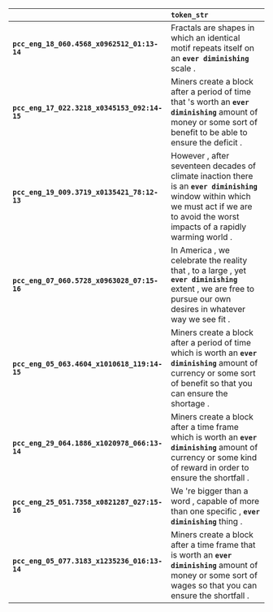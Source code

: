 |                                              | `token_str`                                                                                                                                                                                |
|:---------------------------------------------|:-------------------------------------------------------------------------------------------------------------------------------------------------------------------------------------------|
| **`pcc_eng_18_060.4568_x0962512_01:13-14`**  | Fractals are shapes in which an identical motif repeats itself on an __`ever diminishing`__ scale .                                                                                        |
| **`pcc_eng_17_022.3218_x0345153_092:14-15`** | Miners create a block after a period of time that 's worth an __`ever diminishing`__ amount of money or some sort of benefit to be able to ensure the deficit .                            |
| **`pcc_eng_19_009.3719_x0135421_78:12-13`**  | However , after seventeen decades of climate inaction there is an __`ever diminishing`__ window within which we must act if we are to avoid the worst impacts of a rapidly warming world . |
| **`pcc_eng_07_060.5728_x0963028_07:15-16`**  | In America , we celebrate the reality that , to a large , yet __`ever diminishing`__ extent , we are free to pursue our own desires in whatever way we see fit .                           |
| **`pcc_eng_05_063.4604_x1010618_119:14-15`** | Miners create a block after a period of time which is worth an __`ever diminishing`__ amount of currency or some sort of benefit so that you can ensure the shortage .                     |
| **`pcc_eng_29_064.1886_x1020978_066:13-14`** | Miners create a block after a time frame which is worth an __`ever diminishing`__ amount of currency or some kind of reward in order to ensure the shortfall .                             |
| **`pcc_eng_25_051.7358_x0821287_027:15-16`** | We 're bigger than a word , capable of more than one specific , __`ever diminishing`__ thing .                                                                                             |
| **`pcc_eng_05_077.3183_x1235236_016:13-14`** | Miners create a block after a time frame that is worth an __`ever diminishing`__ amount of money or some sort of wages so that you can ensure the shortfall .                              |